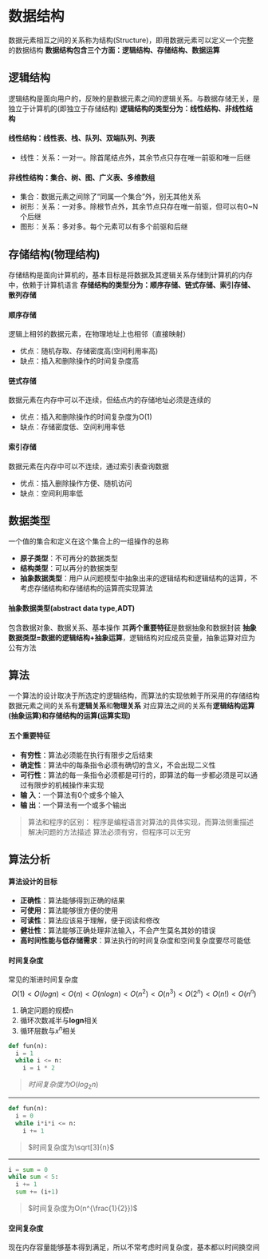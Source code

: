 # 数据结构
数据元素相互之间的关系称为结构(Structure)，即用数据元素可以定义一个完整的数据结构
**数据结构包含三个方面：逻辑结构、存储结构、数据运算**

## 逻辑结构
逻辑结构是面向用户的，反映的是数据元素之间的逻辑关系。与数据存储无关，是独立于计算机的(即独立于存储结构)
**逻辑结构的类型分为：线性结构、非线性结构**
#### 线性结构：线性表、栈、队列、双端队列、列表
  - 线性：关系：一对一。除首尾结点外，其余节点只存在唯一前驱和唯一后继
#### 非线性结构：集合、树、图、广义表、多维数组
  - 集合：数据元素之间除了“同属一个集合”外，别无其他关系
  - 树形：关系：一对多。除根节点外，其余节点只存在唯一前驱，但可以有0~N个后继
  - 图形：关系：多对多。每个元素可以有多个前驱和后继

## 存储结构(物理结构)
存储结构是面向计算机的，基本目标是将数据及其逻辑关系存储到计算机的内存中，依赖于计算机语言
**存储结构的类型分为：顺序存储、链式存储、索引存储、散列存储**
#### 顺序存储
逻辑上相邻的数据元素，在物理地址上也相邻（直接映射）
- 优点：随机存取、存储密度高(空间利用率高)
- 缺点：插入和删除操作的时间复杂度高
#### 链式存储
数据元素在内存中可以不连续，但结点内的存储地址必须是连续的
- 优点：插入和删除操作的时间复杂度为O(1)
- 缺点：存储密度低、空间利用率低
#### 索引存储
数据元素在内存中可以不连续，通过索引表查询数据
- 优点：插入删除操作方便、随机访问
- 缺点：空间利用率低

## 数据类型
一个值的集合和定义在这个集合上的一组操作的总称
- **原子类型**：不可再分的数据类型
- **结构类型**：可以再分的数据类型
- **抽象数据类型**：用户从问题模型中抽象出来的逻辑结构和逻辑结构的运算，不考虑存储结构和存储结构的运算而实现算法

#### 抽象数据类型(abstract data type,ADT)
包含数据对象、数据关系、基本操作
其**两个重要特征**是数据抽象和数据封装
**抽象数据类型=数据的逻辑结构+抽象运算**，逻辑结构对应成员变量，抽象运算对应为公有方法

## 算法
一个算法的设计取决于所选定的逻辑结构，而算法的实现依赖于所采用的存储结构
数据元素之间的关系有**逻辑关系**和**物理关系**
对应算法之间的关系有**逻辑结构运算(抽象运算)**和**存储结构的运算(运算实现)**
#### 五个重要特征
- **有穷性**：算法必须能在执行有限步之后结束
- **确定性**：算法中的每条指令必须有确切的含义，不会出现二义性
- **可行性**：算法的每一条指令必须都是可行的，即算法的每一步都必须是可以通过有限步的机械操作来实现
- **输  入**：一个算法有0个或多个输入
- **输  出**：一个算法有一个或多个输出
> 算法和程序的区别：
程序是编程语言对算法的具体实现，而算法侧重描述解决问题的方法描述
算法必须有穷，但程序可以无穷

## 算法分析
#### 算法设计的目标
- **正确性**：算法能够得到正确的结果
- **可使用**：算法能够很方便的使用
- **可读性**：算法应该易于理解，便于阅读和修改
- **健壮性**：算法能够正确处理非法输入，不会产生莫名其妙的错误
- **高时间性能与低存储需求**：算法执行的时间复杂度和空间复杂度要尽可能低
#### 时间复杂度
常见的渐进时间复杂度
$$ O(1)<O(logn)<O(n)<O(nlogn)<O(n^2)<O(n^3)<O(2^n)<O(n!)<O(n^n) $$
1. 确定问题的规模n
2. 循环次数减半与**logn**相关
3. 循环层数与$x^n$相关
```python
def fun(n):
  i = 1
  while i <= n:
    i = i * 2
```
> $时间复杂度为O(log_{2}n)$
***
```python
def fun(n):
  i = 0
  while i*i*i <= n:
    i += 1
```
> $时间复杂度为\sqrt[3]{n}$
***
```python
i = sum = 0
while sum < 5:
  i += 1
  sum += (i+1)
```
> $时间复杂度为O(n^{\frac{1}{2}})$

#### 空间复杂度
现在内存容量能够基本得到满足，所以不常考虑时间复杂度，基本都以时间换空间